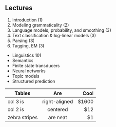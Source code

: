 ## Lectures

1. Introduction (1)
2. Modeling grammaticality (2)
3. Language models, probability, and smoothing (3)
4. Text classification & log-linear models (3)
5. Parsing (3)
6. Tagging, EM (3)

* Linguistics 101
* Semantics
* Finite state transducers
* Neural networks
* Topic models
* Structured prediction



| Tables        | Are           | Cool  |
| ------------- |:-------------:| -----:|
| col 3 is      | right-aligned | $1600 |
| col 2 is      | centered      |   $12 |
| zebra stripes | are neat      |    $1 |
